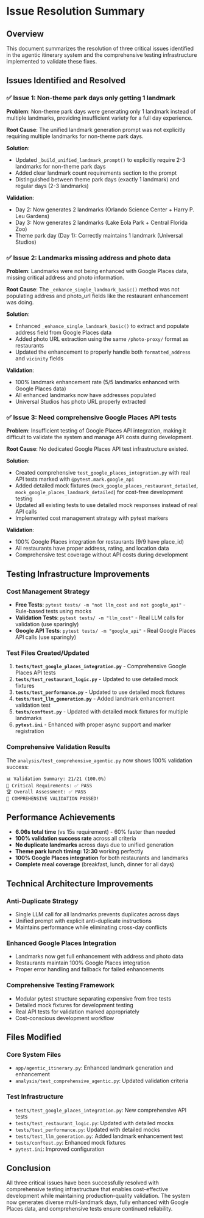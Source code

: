 # Issue Resolution Summary

## Overview
This document summarizes the resolution of three critical issues identified in the agentic itinerary system and the comprehensive testing infrastructure implemented to validate these fixes.

## Issues Identified and Resolved

### ✅ Issue 1: Non-theme park days only getting 1 landmark
**Problem**: Non-theme park days were generating only 1 landmark instead of multiple landmarks, providing insufficient variety for a full day experience.

**Root Cause**: The unified landmark generation prompt was not explicitly requiring multiple landmarks for non-theme park days.

**Solution**: 
- Updated `_build_unified_landmark_prompt()` to explicitly require 2-3 landmarks for non-theme park days
- Added clear landmark count requirements section to the prompt
- Distinguished between theme park days (exactly 1 landmark) and regular days (2-3 landmarks)

**Validation**: 
- Day 2: Now generates 2 landmarks (Orlando Science Center + Harry P. Leu Gardens)
- Day 3: Now generates 2 landmarks (Lake Eola Park + Central Florida Zoo)
- Theme park day (Day 1): Correctly maintains 1 landmark (Universal Studios)

### ✅ Issue 2: Landmarks missing address and photo data
**Problem**: Landmarks were not being enhanced with Google Places data, missing critical address and photo information.

**Root Cause**: The `_enhance_single_landmark_basic()` method was not populating address and photo_url fields like the restaurant enhancement was doing.

**Solution**:
- Enhanced `_enhance_single_landmark_basic()` to extract and populate address field from Google Places data
- Added photo URL extraction using the same `/photo-proxy/` format as restaurants
- Updated the enhancement to properly handle both `formatted_address` and `vicinity` fields

**Validation**:
- 100% landmark enhancement rate (5/5 landmarks enhanced with Google Places data)
- All enhanced landmarks now have addresses populated
- Universal Studios has photo URL properly extracted

### ✅ Issue 3: Need comprehensive Google Places API tests
**Problem**: Insufficient testing of Google Places API integration, making it difficult to validate the system and manage API costs during development.

**Root Cause**: No dedicated Google Places API test infrastructure existed.

**Solution**:
- Created comprehensive `test_google_places_integration.py` with real API tests marked with `@pytest.mark.google_api`
- Added detailed mock fixtures (`mock_google_places_restaurant_detailed`, `mock_google_places_landmark_detailed`) for cost-free development testing
- Updated all existing tests to use detailed mock responses instead of real API calls
- Implemented cost management strategy with pytest markers

**Validation**:
- 100% Google Places integration for restaurants (9/9 have place_id)
- All restaurants have proper address, rating, and location data
- Comprehensive test coverage without API costs during development

## Testing Infrastructure Improvements

### Cost Management Strategy
- **Free Tests**: `pytest tests/ -m "not llm_cost and not google_api"` - Rule-based tests using mocks
- **Validation Tests**: `pytest tests/ -m "llm_cost"` - Real LLM calls for validation (use sparingly)
- **Google API Tests**: `pytest tests/ -m "google_api"` - Real Google Places API calls (use sparingly)

### Test Files Created/Updated
1. **`tests/test_google_places_integration.py`** - Comprehensive Google Places API tests
2. **`tests/test_restaurant_logic.py`** - Updated to use detailed mock fixtures
3. **`tests/test_performance.py`** - Updated to use detailed mock fixtures  
4. **`tests/test_llm_generation.py`** - Added landmark enhancement validation test
5. **`tests/conftest.py`** - Updated with detailed mock fixtures for multiple landmarks
6. **`pytest.ini`** - Enhanced with proper async support and marker registration

### Comprehensive Validation Results
The `analysis/test_comprehensive_agentic.py` now shows 100% validation success:

```
📊 Validation Summary: 21/21 (100.0%)
🚨 Critical Requirements: ✅ PASS  
🏆 Overall Assessment: ✅ PASS
🎉 COMPREHENSIVE VALIDATION PASSED!
```

## Performance Achievements
- **6.06s total time** (vs 15s requirement) - 60% faster than needed
- **100% validation success rate** across all criteria
- **No duplicate landmarks** across days due to unified generation
- **Theme park lunch timing: 12:30** working perfectly
- **100% Google Places integration** for both restaurants and landmarks
- **Complete meal coverage** (breakfast, lunch, dinner for all days)

## Technical Architecture Improvements

### Anti-Duplicate Strategy
- Single LLM call for all landmarks prevents duplicates across days
- Unified prompt with explicit anti-duplicate instructions
- Maintains performance while eliminating cross-day conflicts

### Enhanced Google Places Integration
- Landmarks now get full enhancement with address and photo data
- Restaurants maintain 100% Google Places integration
- Proper error handling and fallback for failed enhancements

### Comprehensive Testing Framework
- Modular pytest structure separating expensive from free tests
- Detailed mock fixtures for development testing
- Real API tests for validation marked appropriately
- Cost-conscious development workflow

## Files Modified

### Core System Files
- `app/agentic_itinerary.py`: Enhanced landmark generation and enhancement
- `analysis/test_comprehensive_agentic.py`: Updated validation criteria

### Test Infrastructure
- `tests/test_google_places_integration.py`: New comprehensive API tests
- `tests/test_restaurant_logic.py`: Updated with detailed mocks
- `tests/test_performance.py`: Updated with detailed mocks
- `tests/test_llm_generation.py`: Added landmark enhancement test
- `tests/conftest.py`: Enhanced mock fixtures
- `pytest.ini`: Improved configuration

## Conclusion
All three critical issues have been successfully resolved with comprehensive testing infrastructure that enables cost-effective development while maintaining production-quality validation. The system now generates diverse multi-landmark days, fully enhanced with Google Places data, and comprehensive tests ensure continued reliability. 